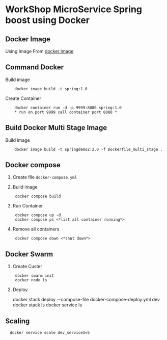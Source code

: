 # WorkShop MicroService Spring boost using Docker

## Docker Image
Using Image From [docker image](https://hub.docker.com/_/eclipse-temurin)
## Command Docker
Build image 

        docker image build -t spring:1.0 .

Create Container 

        docker container run -d -p 9999:8080 spring:1.0
        * run on port 9999 call container port 8080 *

## Build Docker Multi Stage Image
Build image

        docker image build -t springdemo2:2.0 -f Dockerfile_multi_stage .

## Docker compose 
1. Create file `docker-compose.yml` 
2. Build image

        docker compose build
3. Run Container

        docker compose up -d
        docker compose ps <*list all container running*>
4. Remove all containers

        docker compose down <*shut down*>

## Docker Swarm
1. Create Custer

        docker swarm init
        docker node ls
2. Deploy


      docker stack deploy --compose-file docker-compose-deploy.yml dev
      docker stack ls
      docker service ls

## Scaling

      docker service scale dev_service1=5
